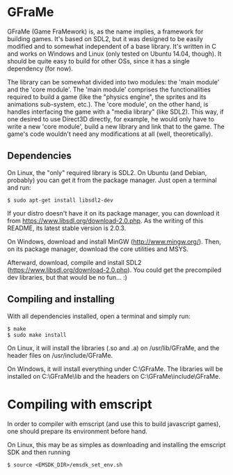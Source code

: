 # GFraMe

GFraMe (Game FraMework) is, as the name implies, a framework for building
games. It's based on SDL2, but it was designed to be easily modified and
to somewhat independent of a base library. It's written in C and works on
Windows and Linux (only tested on Ubuntu 14.04, though). It should be
quite easy to build for other OSs, since it has a single dependency
(for now).

The library can be somewhat divided into two modules: the 'main module'
and the 'core module'. The 'main module' comprises the functionalities
required to build a game (like the "physics engine", the sprites and its
animations sub-system, etc.). The 'core module', on the other hand, is
handles interfacing the game with a "media library" (like SDL2). This way,
if one desired to use Direct3D directly, for example, he would only have
to write a new 'core module', build a new library and link that to the
game. The game's code wouldn't need any modifications at all (well,
theoretically).

## Dependencies

On Linux, the "only" required library is SDL2. On Ubuntu (and Debian,
probably) you can get it from the package manager. Just open a terminal
and run:

```
$ sudo apt-get install libsdl2-dev
```

If your distro doesn't have it on its package manager, you can download it
from https://www.libsdl.org/download-2.0.php. As the writing of this
README, its latest stable version is 2.0.3.

On Windows, download and install MinGW (http://www.mingw.org/). Then, on
its package manager, download the core utilities and MSYS.

Afterward, download, compile and install SDL2
(https://www.libsdl.org/download-2.0.php). You could get the precompiled
dev libraries, but that would be no fun... :)

## Compiling and installing

With all dependencies installed,  open a terminal and simply run:

```
$ make
$ sudo make install
```

On Linux, it will install the libraries (.so and .a) on /usr/lib/GFraMe,
and the header files on /usr/include/GFraMe.

On Windows, it will install everything under C:\GFraMe. The libraries will
be installed on C:\GFraMe\lib and the headers on C:\GFraMe\include\GFraMe.

# Compiling with emscript

In order to compiler with emscript (and use this to build javascript games), one
should prepare its environment before hand.

On Linux, this may be as simples as downloading and installing the emscript SDK
and then running

```
$ source <EMSDK_DIR>/emsdk_set_env.sh
```
